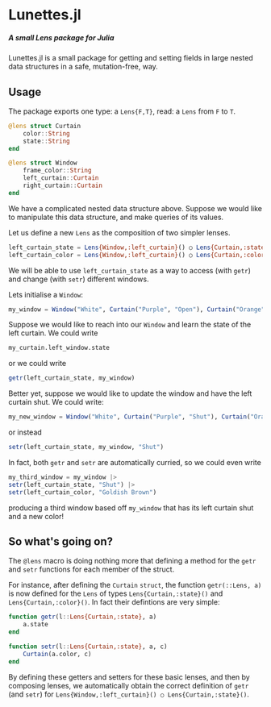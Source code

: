 # Lunettes.jl
##### A small Lens package for Julia

Lunettes.jl is a small package for getting and setting fields in large nested
data structures in a safe, mutation-free, way.

## Usage

The package exports one type: a `Lens{F,T}`, read: a `Lens` from `F` to `T`.

```julia
@lens struct Curtain
    color::String
    state::String
end
```

```julia
@lens struct Window
    frame_color::String
    left_curtain::Curtain
    right_curtain::Curtain
end
```

We have a complicated nested data structure above. Suppose we would like to manipulate this data structure, and make queries of its values.

Let us define a new `Lens` as the composition of two simpler lenses.

```julia
left_curtain_state = Lens{Window,:left_curtain}() ○ Lens{Curtain,:state}()
left_curtain_color = Lens{Window,:left_curtain}() ○ Lens{Curtain,:color}()
```

We will be able to use `left_curtain_state` as a way to access (with `getr`) and change (with `setr`) different windows.

Lets initialise a `Window`:

```julia
my_window = Window("White", Curtain("Purple", "Open"), Curtain("Orange","Shut"))
```

Suppose we would like to reach into our `Window` and learn the state of the left curtain. We could write 

```julia
my_curtain.left_window.state
```

or we could write

```julia
getr(left_curtain_state, my_window)
```

Better yet, suppose we would like to update the window and have the left curtain shut. We could write:

```julia
my_new_window = Window("White", Curtain("Purple", "Shut"), Curtain("Orange","Shut")) 
```

or instead

```julia
setr(left_curtain_state, my_window, "Shut")
```

In fact, both `getr` and `setr` are automatically curried, so we could even write

```julia
my_third_window = my_window |>
setr(left_curtain_state, "Shut") |> 
setr(left_curtain_color, "Goldish Brown")
```
producing a third window based off `my_window` that has its left curtain shut and a new color!

## So what's going on?

The `@lens` macro is doing nothing more that defining a method for the `getr` and `setr` functions for each member of the struct.

For instance, after defining the `Curtain` `struct`, the function `getr(::Lens, a)` is now defined for the `Lens` of types `Lens{Curtain,:state}()` and `Lens{Curtain,:color}()`. In fact their defintions are very simple:
```julia
function getr(l::Lens{Curtain,:state}, a)
    a.state
end

function setr(l::Lens{Curtain,:state}, a, c)
    Curtain(a.color, c)
end
```

By defining these getters and setters for these basic lenses, and then by composing lenses, we automatically obtain the correct definition of `getr` (and `setr`) for `Lens{Window,:left_curtain}() ○ Lens{Curtain,:state}()`.
